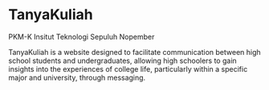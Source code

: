 # TanyaKuliah
PKM-K Insitut Teknologi Sepuluh Nopember

TanyaKuliah is a website designed to facilitate communication between high school students and undergraduates, allowing high schoolers to gain insights into the experiences of college life, particularly within a specific major and university, through messaging.
